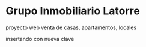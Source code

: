 # Grupo Inmobiliario Latorre
proyecto web
venta de casas, apartamentos, locales

insertando con nueva clave

